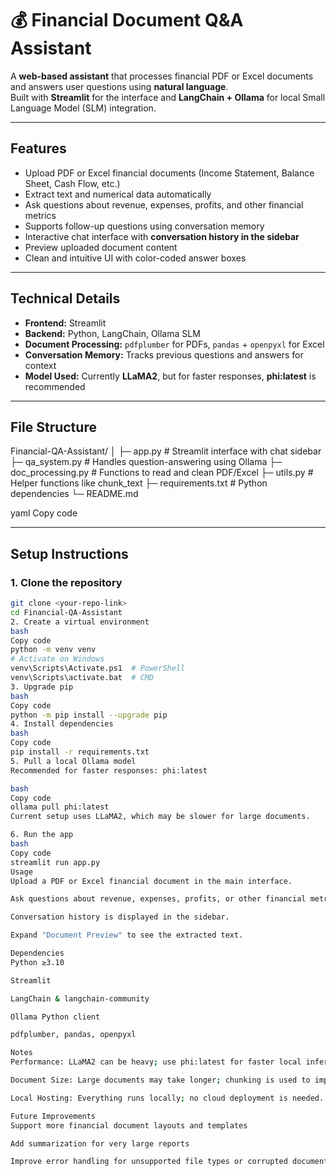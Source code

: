 # 💰 Financial Document Q&A Assistant

A **web-based assistant** that processes financial PDF or Excel documents and answers user questions using **natural language**.  
Built with **Streamlit** for the interface and **LangChain + Ollama** for local Small Language Model (SLM) integration.  

---

## Features

- Upload PDF or Excel financial documents (Income Statement, Balance Sheet, Cash Flow, etc.)
- Extract text and numerical data automatically
- Ask questions about revenue, expenses, profits, and other financial metrics
- Supports follow-up questions using conversation memory
- Interactive chat interface with **conversation history in the sidebar**
- Preview uploaded document content
- Clean and intuitive UI with color-coded answer boxes

---

## Technical Details

- **Frontend:** Streamlit  
- **Backend:** Python, LangChain, Ollama SLM  
- **Document Processing:** `pdfplumber` for PDFs, `pandas` + `openpyxl` for Excel  
- **Conversation Memory:** Tracks previous questions and answers for context  
- **Model Used:** Currently **LLaMA2**, but for faster responses, **phi:latest** is recommended  

---

## File Structure

Financial-QA-Assistant/
│
├─ app.py # Streamlit interface with chat sidebar
├─ qa_system.py # Handles question-answering using Ollama
├─ doc_processing.py # Functions to read and clean PDF/Excel
├─ utils.py # Helper functions like chunk_text
├─ requirements.txt # Python dependencies
└─ README.md

yaml
Copy code

---

## Setup Instructions

### 1. Clone the repository
```bash
git clone <your-repo-link>
cd Financial-QA-Assistant
2. Create a virtual environment
bash
Copy code
python -m venv venv
# Activate on Windows
venv\Scripts\Activate.ps1  # PowerShell
venv\Scripts\activate.bat  # CMD
3. Upgrade pip
bash
Copy code
python -m pip install --upgrade pip
4. Install dependencies
bash
Copy code
pip install -r requirements.txt
5. Pull a local Ollama model
Recommended for faster responses: phi:latest

bash
Copy code
ollama pull phi:latest
Current setup uses LLaMA2, which may be slower for large documents.

6. Run the app
bash
Copy code
streamlit run app.py
Usage
Upload a PDF or Excel financial document in the main interface.

Ask questions about revenue, expenses, profits, or other financial metrics.

Conversation history is displayed in the sidebar.

Expand "Document Preview" to see the extracted text.

Dependencies
Python ≥3.10

Streamlit

LangChain & langchain-community

Ollama Python client

pdfplumber, pandas, openpyxl

Notes
Performance: LLaMA2 can be heavy; use phi:latest for faster local inference.

Document Size: Large documents may take longer; chunking is used to improve speed.

Local Hosting: Everything runs locally; no cloud deployment is needed.

Future Improvements
Support more financial document layouts and templates

Add summarization for very large reports

Improve error handling for unsupported file types or corrupted documents